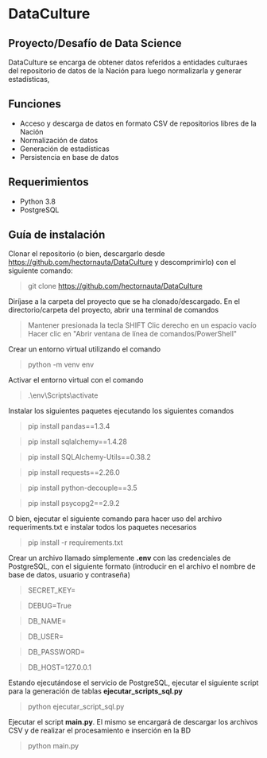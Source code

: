 # DataCulture
## Proyecto/Desafío de Data Science

DataCulture se encarga de obtener datos referidos a entidades culturaes del repositorio de datos de la Nación para luego normalizarla y generar estadísticas,

## Funciones

- Acceso y descarga de datos en formato CSV de repositorios libres de la Nación
- Normalización de datos
- Generación de estadísticas
- Persistencia en base de datos

## Requerimientos
- Python 3.8
- PostgreSQL

## Guía de instalación

Clonar el repositorio (o bien, descargarlo desde https://github.com/hectornauta/DataCulture y descomprimirlo) con el siguiente comando:
> git clone https://github.com/hectornauta/DataCulture

Diríjase a la carpeta del proyecto que se ha clonado/descargado. En el directorio/carpeta del proyecto, abrir una terminal de comandos
> Mantener presionada la tecla SHIFT
> Clic derecho en un espacio vacío
> Hacer clic en "Abrir ventana de línea de comandos/PowerShell"

Crear un entorno virtual utilizando el comando
> python -m venv env

Activar el entorno virtual con el comando
> .\env\Scripts\activate

Instalar los siguientes paquetes ejecutando los siguientes comandos
> pip install pandas==1.3.4

> pip install sqlalchemy==1.4.28

> pip install SQLAlchemy-Utils==0.38.2

> pip install requests==2.26.0

> pip install python-decouple==3.5

> pip install psycopg2==2.9.2

O bien, ejecutar el siguiente comando para hacer uso del archivo requeriments.txt e instalar todos los paquetes necesarios
> pip install -r requirements.txt 

Crear un archivo llamado simplemente **.env** con las credenciales de PostgreSQL, con el siguiente formato (introducir en el archivo el nombre de base de datos, usuario y contraseña)
>SECRET_KEY=

>DEBUG=True

>DB_NAME=

>DB_USER=

>DB_PASSWORD=

>DB_HOST=127.0.0.1

Estando ejecutándose el servicio de PostgreSQL, ejecutar el siguiente script para la generación de tablas **ejecutar_scripts_sql.py**
> python ejecutar_script_sql.py

Ejecutar el script **main.py**. El mismo se encargará de descargar los archivos CSV y de realizar el procesamiento e inserción en la BD
> python main.py